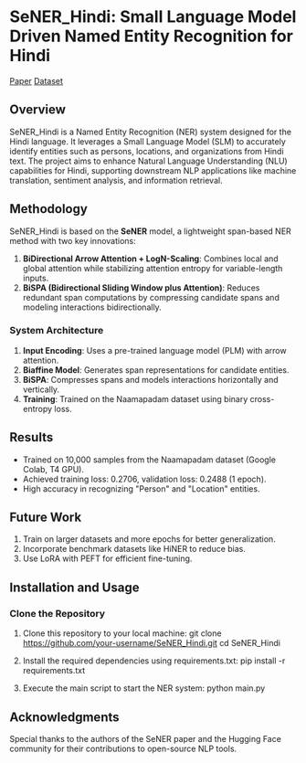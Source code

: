 # SeNER_Hindi: Small Language Model Driven Named Entity Recognition for Hindi
[Paper](https://arxiv.org/pdf/2502.07286) [Dataset](https://huggingface.co/datasets/ai4bharat/naamapadam)
## Overview
SeNER_Hindi is a Named Entity Recognition (NER) system designed for the Hindi language. It leverages a Small Language Model (SLM) to accurately identify entities such as persons, locations, and organizations from Hindi text. The project aims to enhance Natural Language Understanding (NLU) capabilities for Hindi, supporting downstream NLP applications like machine translation, sentiment analysis, and information retrieval.


## Methodology
SeNER_Hindi is based on the **SeNER** model, a lightweight span-based NER method with two key innovations:
1. **BiDirectional Arrow Attention + LogN-Scaling**: Combines local and global attention while stabilizing attention entropy for variable-length inputs.
2. **BiSPA (Bidirectional Sliding Window plus Attention)**: Reduces redundant span computations by compressing candidate spans and modeling interactions bidirectionally.

### System Architecture
1. **Input Encoding**: Uses a pre-trained language model (PLM) with arrow attention.
2. **Biaffine Model**: Generates span representations for candidate entities.
3. **BiSPA**: Compresses spans and models interactions horizontally and vertically.
4. **Training**: Trained on the Naamapadam dataset using binary cross-entropy loss.

## Results
- Trained on 10,000 samples from the Naamapadam dataset (Google Colab, T4 GPU).
- Achieved training loss: 0.2706, validation loss: 0.2488 (1 epoch).
- High accuracy in recognizing "Person" and "Location" entities.

## Future Work
1. Train on larger datasets and more epochs for better generalization.
2. Incorporate benchmark datasets like HiNER to reduce bias.
3. Use LoRA with PEFT for efficient fine-tuning.

## Installation and Usage
### Clone the Repository
1. Clone this repository to your local machine:
git clone https://github.com/your-username/SeNER_Hindi.git
cd SeNER_Hindi

3. Install the required dependencies using requirements.txt:
pip install -r requirements.txt

3. Execute the main script to start the NER system:
python main.py

## Acknowledgments
Special thanks to the authors of the SeNER paper and the Hugging Face community for their contributions to open-source NLP tools.
